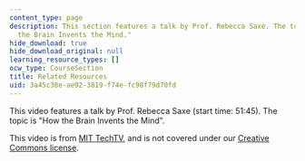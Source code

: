 ```yaml
---
content_type: page
description: This section features a talk by Prof. Rebecca Saxe. The topic is "How
  the Brain Invents the Mind."
hide_download: true
hide_download_original: null
learning_resource_types: []
ocw_type: CourseSection
title: Related Resources
uid: 3a45c38e-ae92-3819-f74e-fc98f79d70fd
---
```


This video features a talk by Prof. Rebecca Saxe (start time: 51:45). The topic is "How the Brain Invents the Mind".

This video is from [MIT TechTV](http://techtv.mit.edu/), and is not covered under our [Creative Commons license](/terms/#cc).